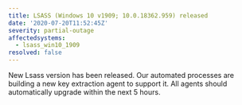 ```yaml
---
title: LSASS (Windows 10 v1909; 10.0.18362.959) released
date: '2020-07-20T11:52:45Z'
severity: partial-outage
affectedsystems:
  - lsass_win10_1909
resolved: false
---
```

New Lsass version has been released. Our automated processes are building a new key extraction agent to support it. All agents should automatically upgrade within the next 5 hours.


